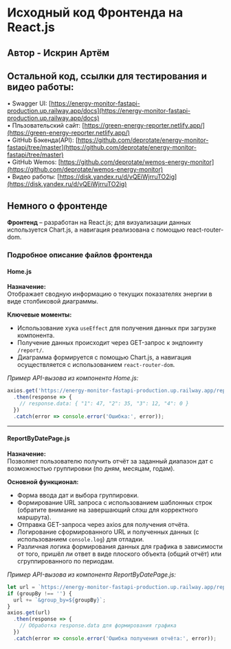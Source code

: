 # Исходный код Фронтенда на React.js
## Автор - Искрин Артём

## Остальной код, ссылки для тестирования и видео работы:
  • Swagger UI: [https://energy-monitor-fastapi-production.up.railway.app/docs](https://energy-monitor-fastapi-production.up.railway.app/docs)  
  • Пльзовательский сайт: [https://green-energy-reporter.netlify.app/](https://green-energy-reporter.netlify.app/)  
  • GitHub Бэкенда(API): [https://github.com/deprotate/energy-monitor-fastapi/tree/master](https://github.com/deprotate/energy-monitor-fastapi/tree/master)  
  • GitHub Wemos: [https://github.com/deprotate/wemos-energy-monitor](https://github.com/deprotate/wemos-energy-monitor)  
• Видео работы: [https://disk.yandex.ru/d/vQEiWjrruTO2ig](https://disk.yandex.ru/d/vQEiWjrruTO2ig)

## Немного о фронтенде
 **Фронтенд** – разработан на React.js; для визуализации данных используется Chart.js, а навигация реализована с помощью react-router-dom.
###  Подробное описание файлов фронтенда

####  Home.js

**Назначение:**  
Отображает сводную информацию о текущих показателях энергии в виде столбиковой диаграммы.

**Ключевые моменты:**
- Использование хука `useEffect` для получения данных при загрузке компонента.
- Получение данных происходит через GET-запрос к эндпоинту `/report/`.
- Диаграмма формируется с помощью Chart.js, а навигация осуществляется с использованием `react-router-dom`.

_Пример API-вызова из компонента Home.js:_  
```js
axios.get('https://energy-monitor-fastapi-production.up.railway.app/report/')
  .then(response => {
    // response.data: { "1": 47, "2": 35, "3": 12, "4": 0 }
  })
  .catch(error => console.error('Ошибка:', error));
```

---

#### ReportByDatePage.js

**Назначение:**  
Позволяет пользователю получить отчёт за заданный диапазон дат с возможностью группировки (по дням, месяцам, годам).

**Основной функционал:**
- Форма ввода дат и выбора группировки.
- Формирование URL запроса с использованием шаблонных строк (обратите внимание на завершающий слэш для корректного маршрута).
- Отправка GET-запроса через axios для получения отчёта.
- Логирование сформированного URL и полученных данных (с использованием `console.log`) для отладки.
- Различная логика формирования данных для графика в зависимости от того, пришёл ли ответ в виде плоского объекта (общий отчёт) или сгруппированного по периодам.

_Пример API-вызова из компонента ReportByDatePage.js:_  
```js
let url = `https://energy-monitor-fastapi-production.up.railway.app/report_by_date/?start_date=${startDate}&end_date=${endDate}`;
if (groupBy !== '') {
  url += `&group_by=${groupBy}`;
}
axios.get(url)
  .then(response => {
    // Обработка response.data для формирования графика
  })
  .catch(error => console.error('Ошибка получения отчёта:', error));
```
